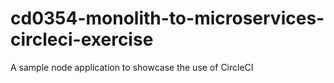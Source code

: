 # cd0354-monolith-to-microservices-circleci-exercise
A sample node application to showcase the use of CircleCI
